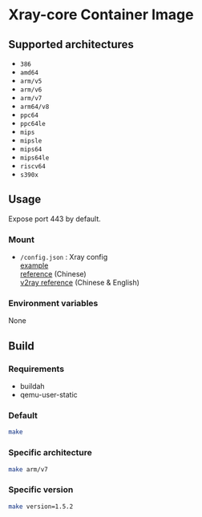 # Xray-core Container Image

## Supported architectures

- `386`
- `amd64`
- `arm/v5`
- `arm/v6`
- `arm/v7`
- `arm64/v8`
- `ppc64`
- `ppc64le`
- `mips`
- `mipsle`
- `mips64`
- `mips64le`
- `riscv64`
- `s390x`

## Usage

Expose port 443 by default.

### Mount

- `/config.json` : Xray config  
    [example](https://github.com/XTLS/Xray-examples)  
    [reference](https://xtls.github.io/config/) (Chinese)  
    [v2ray reference](https://www.v2fly.org/en_US/config/overview.html) (Chinese & English)  

### Environment variables

None  

## Build

### Requirements

- buildah
- qemu-user-static

### Default

```bash
make
```

### Specific architecture

```bash
make arm/v7
```

### Specific version

```bash
make version=1.5.2
```

